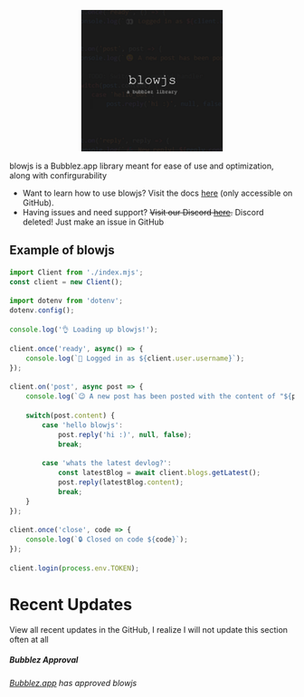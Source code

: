 <p align="center">
    <img src="./images/blowjs-ico.png" width=250>
</p>

blowjs is a Bubblez.app library meant for ease of use and optimization, along with confirgurability

* Want to learn how to use blowjs? Visit the docs [here](/DOCS.md) (only accessible on GitHub).
* Having issues and need support? ~~Visit our Discord [here](https://discord.gg/czfj9DyY7F).~~ Discord deleted! Just make an issue in GitHub

## Example of blowjs
```js
import Client from './index.mjs';
const client = new Client();

import dotenv from 'dotenv';
dotenv.config();

console.log('👌 Loading up blowjs!');

client.once('ready', async() => {
    console.log(`👀 Logged in as ${client.user.username}`);
});

client.on('post', async post => {
    console.log(`😉 A new post has been posted with the content of "${post.content}"`);

    switch(post.content) {
        case 'hello blowjs':
            post.reply('hi :)', null, false);
            break;

        case 'whats the latest devlog?':
            const latestBlog = await client.blogs.getLatest();
            post.reply(latestBlog.content);
            break;
    }
});

client.once('close', code => {
    console.log(`🔒 Closed on code ${code}`);
});

client.login(process.env.TOKEN);
```

# Recent Updates
View all recent updates in the GitHub, I realize I will not update this section often at all

##### Bubblez Approval
###### [Bubblez.app](https://bubblez.app/library#blowjs) has approved blowjs
